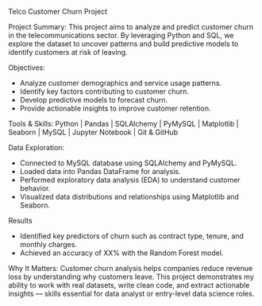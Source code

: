 Telco Customer Churn Project

Project Summary:
This project aims to analyze and predict customer churn in the telecommunications sector. By leveraging Python and SQL, we explore the dataset to uncover patterns and build predictive models to identify customers at risk of leaving.

Objectives:
- Analyze customer demographics and service usage patterns.
- Identify key factors contributing to customer churn.
- Develop predictive models to forecast churn.
- Provide actionable insights to improve customer retention.

Tools & Skills:
Python | Pandas | SQLAlchemy | PyMySQL | Matplotlib | Seaborn | MySQL | Jupyter Notebook | Git & GitHub
  
Data Exploration:
- Connected to MySQL database using SQLAlchemy and PyMySQL.
- Loaded data into Pandas DataFrame for analysis.
- Performed exploratory data analysis (EDA) to understand customer behavior.
- Visualized data distributions and relationships using Matplotlib and Seaborn.

Results
- Identified key predictors of churn such as contract type, tenure, and monthly charges.
- Achieved an accuracy of XX% with the Random Forest model.

Why It Matters:
Customer churn analysis helps companies reduce revenue loss by understanding why customers leave. This project demonstrates my ability to work with real datasets, write clean code, and extract actionable insights — skills essential for data analyst or entry-level data science roles.
